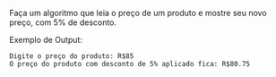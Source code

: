 Faça um algoritmo que leia o preço de um produto e mostre seu novo preço, com 5% de desconto.

Exemplo de Output:
~~~
Digite o preço do produto: R$85
O preço do produto com desconto de 5% aplicado fica: R$80.75
~~~